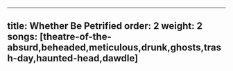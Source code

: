 
---
title: Whether Be Petrified
order: 2
weight: 2
songs: [theatre-of-the-absurd,beheaded,meticulous,drunk,ghosts,trash-day,haunted-head,dawdle]
---

